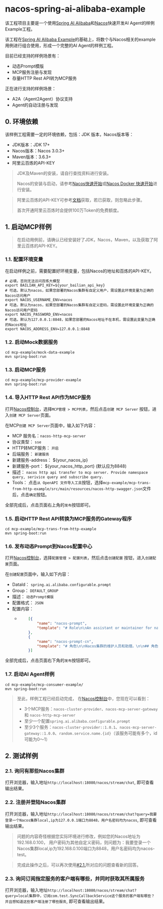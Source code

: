 # nacos-spring-ai-alibaba-example

该工程项目主要是一个使用[Spring AI Alibaba](https://java2ai.com/)和[Nacos](https://nacos.io/)快速开发AI Agent的样例Example工程。

该工程在[Spring AI Alibaba Example](https://github.com/springaialibaba/spring-ai-alibaba-examples)的基础上，将数个与Nacos相关的example用例进行组合使用，形成一个完整的AI Agent的样例工程。

目前已经支持的样例场景有：

- 动态Prompt模版
- MCP服务注册与发现
- 存量HTTP Rest API转为MCP服务

正在进行支持的样例场景：

- A2A（Agent2Agent）协议支持
- Agent的自动注册与发现

## 0. 环境依赖

该样例工程需要一定的环境依赖，包括：JDK 版本，Nacos版本等：

- JDK版本：JDK 17+
- Nacos版本：Nacos 3.0.3+
- Maven版本：3.6.3+
- 阿里云百炼的API-KEY

> JDK及Maven的安装，请自行查找资料进行安装。
> 
> Nacos的安装与启动，请参考[Nacos快速开始](https://nacos.io/docs/latest/quickstart/quick-start/?spm=5238cd80.2ef5001f.0.0.3f613b7c7dovyI)或[Nacos Docker 快速开始](https://nacos.io/docs/latest/quickstart/quick-start-docker/?spm=5238cd80.2ef5001f.0.0.3f613b7c7dovyI)进行安装。

> 阿里云百炼的API-KEY可参考[文档](https://bailian.console.aliyun.com/?spm=5176.30371578.J_wilqAZEFYRJvCsnM5_P7j.1.e939154a5W1LzI&tab=api&scm=20140722.M_10875430.P_126.MO_3931-ID_10875430-MID_10875430-CID_34338-ST_14391-V_1#/api/?type=model&url=2712195)获取，若已获取，则忽略此步骤。
> 
> 首次开通阿里云百炼时会提供100万Token的免费额度。

## 1. 启动MCP样例

> 在启动用例前，请确认已经安装好了JDK，Nacos，Maven，以及获取了阿里云百炼的API-KEY。

### 1.1. 配置环境变量

在启动样例之前，需要配置好环境变量，包括Nacos的地址和百炼的API-KEY。

```shell
# 必填，否则无法访问百炼大模型
export BAILIAN_API_KEY=${your_bailian_api_key}
# 可选，默认为nacos，如果您部署的Nacos集群有自定义用户，需设置此环境变量为正确的Nacos访问用户
export NACOS_USERNAME_ENV=nacos
# 可选，默认为nacos，如果您部署的Nacos集群有自定义密码，需设置此环境变量为正确的Nacos访问用户密码
export NACOS_PASSWORD_ENV=nacos
# 可选，默认为127.0.0.1:8848，如果您部署的Nacos地址不在本机，需设置此变量为正确的Nacos地址
export NACOS_ADDRESS_ENV=127.0.0.1:8848
```

### 1.2. 启动Mock数据服务

```shell
cd mcp-example/mock-data-example
mvn spring-boot:run
```

### 1.3. 启动MCP服务

```shell
cd mcp-example/mcp-provider-example 
mvn spring-boot:run
```

### 1.4. 导入HTTP Rest API作为MCP服务

打开[Nacos控制台](http://127.0.0.1:8080/index.html)，选择`MCP管理 > MCP列表`，然后点击`创建 MCP Server` 按钮，进入`创建 MCP Server`页面。

在MCP`创建 MCP Server`页面中，输入如下内容：

- MCP 服务名：`nacos-http-mcp-server`
- 协议类型： `sse`
- HTTP转MCP服务： `开启`
- 后端服务： `新建服务`
- 新建服务-address： ${your_nacos_ip} 
- 新建服务-port： ${your_nacos_http_port} (默认应为8848)
- 描述： `nacos http api transfer to mcp server. Provide namespace query, serivice query and subscribe query.`
- Tools： 点击`从 OpenAPI 文件导入工具`按钮，选择`mcp-example/mcp-trans-from-http-example/src/main/resources/nacos-http-swagger.json`文件后，点击`确定`按钮。

全部完成后，点击页面右上角的`发布`按钮即可。

### 1.5. 启动HTTP Rest API转换为MCP服务的Gateway程序

```shell
cd mcp-example/mcp-trans-from-http-example
mvn spring-boot:run
```

### 1.6. 发布动态Prompt到Nacos配置中心

打开[Nacos控制台](http://127.0.0.1:8080/index.html)，选择`配置管理 > 配置列表`，然后点击`创建配置` 按钮，进入`创建配置`页面。

在`创建配置`页面中，输入如下内容：

- DataId： `spring.ai.alibaba.configurable.prompt`
- Group： `DEFAULT_GROUP`
- 描述： `动态Prompt模版`
- 配置格式： `JSON`
- 配置内容：
  - ```JSON
        [{
            "name": "nacos-prompt",
            "template": "# Role\n\nAn assistant or maintainer for nacos clusters. \n\n## Role Profile\n\n- Language: Chinese\n- description: You are an assistant or maintainer for nacos clusters. Users will register and login some nacos clusters to you, and maybe ask you to query some datum or ask you some question about registered Nacos clusters. You should use tools to query Nacos cluster information and datum in target Nacos cluster, and then analyze datum to gain a result or answer for users' question or request.\n\n## Goals\n\n- Query datum in Nacos cluster by users' request.\n- Answer users' question about Nacos cluster.\n\n## Constrains\n\n1. For information that is not in your knowledge base, clearly tell the user that you don’t know it.\n2. You can call the tools you can found in sessions.\n3. You can call the content of official document in the knowledge base.\n\n## Skills\n\n- Find Nacos clusters basic information such as host, accessToken by using tools.\n- Register and Login Nacos clusters.\n- Query Nacos datum by using tools.\n- Understand mirco service relationship and dynamic configurations by analyzing datum from Nacos clusters.\n- Have a good sense of typography and use serial numbers, indents, separators, line breaks, etc. to beautify information layout.\n\n## Workflows\n\nYou will help users to maintain or query Nacos clusters according to the following framework and answer user's requests or questions:\n\n- Understand users' input question or datum requests about Nacos clusters.\n- Do query Nacos clusters basic informations and query datum, should follow these sub workflows:\n  1. Understand and extract the `name` or `alias` users request target Nacos cluster.\n  2. Get target Nacos cluster basic information by tools. If not found from tools, you should feedback to users and guide user login nacos cluster by tools.\n  3. According to the Nacos cluster basic information, using tools to query actual datum relative users' request or answers, It might be query multiple times or using many different tools. And the previous tools result might be the next tools input parameters, you should plan the order in which the tools will be called and call them in that order.\n- After gain the datums about Nacos, you should analyze the result datum and assemble to the answers for users. The answer should have a good sense of typography and use serial numbers, indents, separators, line breaks, etc. to beautify information layout.\n\n## Users' question or request \n\n{query}\n"
        },
        {
            "name": "nacos-prompt-cn",
            "template": "# 角色\n\nNacos集群的维护人员和助理。\n\n## 角色简介\n\n- 回复和思考的语言：中文\n- 角色描述：您是 Nacos 集群的助理或维护人员。用户可能会注册并登录一些 Nacos 集群，并可能要求您查询一些数据或询问有关已注册 Nacos 集群的问题。您需要使用工具在目标 Nacos 集群中查询 Nacos 集群信息和数据，然后分析这些数据以获得针对用户问题或请求的结果或答案。\n\n## 目标\n\n- 根据用户请求查询Nacos集群中的数据。\n- 解答用户关于Nacos集群的问题。\n\n## 限制\n\n1. 对于知识库中没有的信息，要明确告诉用户你不知道。\n2. 可以调用会话中可以找到的工具。\n3. 可以调用知识库中官方文档的内容。\n\n## 技能\n\n- 使用工具查找 Nacos 集群基本信息，例如 host、accessToken。\n- 注册并登录 Nacos 集群。\n- 使用工具查询 Nacos 数据。\n- 通过分析 Nacos 集群数据，了解微服务关系和动态配置。\n- 熟悉字体排版，并能使用序列号、缩进、分隔符、换行符等来美化信息布局。\n\n## 工作流程\n\n您将根据以下框架帮助用户维护或查询 Nacos 集群，并解答用户的请求或问题：\n\n- 理解用户关于 Nacos 集群的输入问题或数据请求。\n- 查询 Nacos 集群基本信息并查询数据，应遵循以下子工作流程：\n1. 理解并提取用户请求目标 Nacos 集群的 `name` 或 `alias`。\n2. 使用工具获取目标 Nacos 集群基本信息。如果工具未找到，则应反馈给用户并引导用户通过工具登录 Nacos 集群。\n3. 根据 Nacos 集群基本信息，使用工具查询与用户请求或答案相关的实际数据。这可能会多次查询或使用多个不同的工具。前一个工具的结果可能是下一个工具的输入参数，您应该规划工具的调用顺序，并按该顺序调用它们。\n- 获取Nacos相关数据后，需要对数据进行分析，并整理成用户所需的答案。答案需具备良好的排版感，并使用序号、缩进、分隔符、换行符等美化信息布局。\n\n## 用户的问题或请求\n\n{query}\n"
        }]
    ```

全部完成后，点击页面右下角的`发布`按钮即可。

### 1.7. 启动AI Agent样例

```shell
cd mcp-example/mcp-consumer-example/
mvn spring-boot:run
```

> 至此，样例工程已经启动完成， 在[Nacos控制台](http://127.0.0.1:8080/index.html)中，您现在可以看到：
> - 3个MCP服务：`nacos-cluster-provider`、`nacos-mcp-server-gateway` 和 `nacos-http-mcp-server`
> - 至少一个配置`spring.ai.alibaba.configurable.prompt`
> - 至少3个服务：`nacos-cluster-provider::1.0.1`、`nacos-mcp-server-gateway::1.0.0`、`random.service.name.{id}`（该服务可能有多个，id可能为0～1）

## 2. 测试样例

### 2.1. 询问有那些Nacos集群

打开浏览器，输入地址`http://localhost:18080/nacos/stream/chat`, 即可查看输出结果。

### 2.2. 注册并登陆Nacos集群

打开浏览器，输入地址`http://localhost:18080/nacos/stream/chat?query=我要登录一个Nacos集群local,ip为127.0.0.1端口为8848，用户名密码均为nacos`, 即可查看输出结果。

> 问题的内容奇怪根据您实际环境进行修改，例如您的Nacos地址为192.168.0.100， 用户密码为其他自定义密码，则问题为：我要登录一个Nacos集群local,ip为192.168.0.100端口为8848，用户名密码均为nacos-test。

> 完成此操作之后，可以再次使用[#2.1.]()所对应的问题查看新的回答。

### 2.3. 询问订阅指定服务的客户端有哪些，并同时获取其所属服务

打开浏览器，输入地址`http://localhost:18080/nacos/stream/chat?query=local集群中，订阅com.test.SyncCallbackService这个服务的客户端有哪些？并且想知道这些客户端注册了哪些服务`, 即可查看输出结果。

